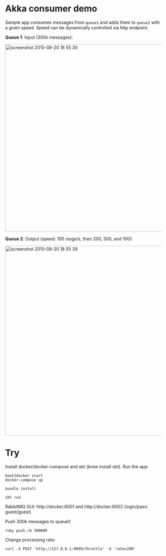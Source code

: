Akka consumer demo
==========

Sample app consumes messages from `queue1` and adds them to `queue2` with a given speed.
Speed can be dynamically controlled via http endpoint.

**Queue 1**: Input (300k messages):

<img width="605" alt="screenshot 2015-08-20 18 55 30" src="https://cloud.githubusercontent.com/assets/5654118/9393523/b14508aa-4782-11e5-9da0-f21c5cf14c58.png">

**Queue 2**: Output (speed: 100 msgs/s, then 200, 500, and 100):

<img width="612" alt="screenshot 2015-08-20 18 55 39" src="https://cloud.githubusercontent.com/assets/5654118/9393525/b2f69f60-4782-11e5-96b7-73eeea405331.png">

# Try

Install docker/docker-compose and sbt (brew install sbt). Run the app:
```
boot2docker start
docker-compose up

bundle install

sbt run
```

RabbitMQ GUI: http://docker:6001 and http://docker:6002 (login/pass: guest/guest)

Push 300k messages to queue1:
```
ruby push.rb 300000
```

Change processing rate:
```
curl -X POST 'http://127.0.0.1:9999/throttle' -d 'rate=200'
```
